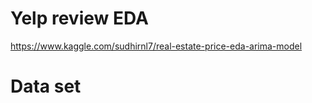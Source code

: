 # Yelp review EDA
https://www.kaggle.com/sudhirnl7/real-estate-price-eda-arima-model

# Data set




